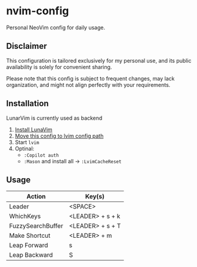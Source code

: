 # nvim-config

Personal NeoVim config for daily usage.

## Disclaimer

This configuration is tailored exclusively for my personal use, and its public availability is solely for convenient sharing.

Please note that this config is subject to frequent changes, may lack organization, and might not align perfectly with your requirements.

## Installation

LunarVim is currently used as backend

1. [Install LunaVim](https://www.lunarvim.org/docs/installation)
2. [Move this config to lvim config path](https://www.lunarvim.org/docs/configuration)
3. Start `lvim`
4. Optinal:
   - `:Copilot auth`
   - `:Mason` and install all -> `:LvimCacheReset`

## Usage

| Action            | Key(s)             |
| ----------------- | ------------------ |
| Leader            | \<SPACE\>          |
| WhichKeys         | \<LEADER\> + s + k |
| FuzzySearchBuffer | \<LEADER\> + s + T |
| Make Shortcut     | \<LEADER\> + m     |
| Leap Forward      | s                  |
| Leap Backward     | S                  |
